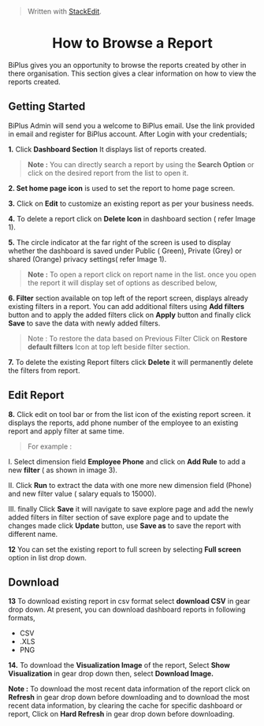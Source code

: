 
> Written with [StackEdit](https://stackedit.io/).

<center><h1>How to Browse a Report</h1></center>

BiPlus gives you an opportunity to browse the reports created by other in there organisation. This section gives a clear information on how to view the reports created.

## Getting Started

BiPlus Admin will send you a welcome to BiPlus email. Use the link provided in email and register for BiPlus account. After Login with your credentials;

**1.** Click  **Dashboard Section** It displays list of  reports created. 

> **Note :** You can directly search a report by using the **Search Option** or click on the desired report from the list to open it.

**2. Set home page icon** is used to set the report to home page screen.

**3.**  Click on  **Edit** to customize an existing report as per your business needs.

**4.** To delete a report click on **Delete Icon**  in dashboard section ( refer Image 1).

**5.**  The circle indicator at the far right of the screen is used to display whether the dashboard is saved under Public ( Green), Private (Grey) or shared (Orange) privacy settings( refer Image 1).

> **Note :** To open a  report click on report name in the list. once you open the report it will display set of options as described below,

**6. Filter** section available on top left of the report screen, displays already existing filters in a report. You can add additional filters using **Add filters** button and to apply the added filters click on **Apply** button and finally click **Save** to save the data with newly added filters.

> Note : To restore the data based on Previous Filter Click on  **Restore default filters** Icon at top left beside filter section.

**7.** To delete the existing Report filters click **Delete** it will permanently delete the filters from report.

## Edit Report

 **8.** Click edit on tool bar or from the list icon of the existing report screen. it displays the reports,  add phone number of the employee to an existing report and apply filter at same time.

> For example :
 
I. Select dimension field **Employee Phone** and click on **Add Rule** to add a new **filter** ( as shown in image 3). 

II. Click **Run** to extract the data with one more new dimension field (Phone) and new filter value ( salary equals to 15000). 

III. finally Click **Save** it will navigate to save explore page and add the newly added filters in filter section of save explore page and to update the changes made click **Update** button, use **Save as** to save the report with different name.

**12** You can set the existing report to full screen by selecting **Full screen** option in list drop down.

## Download
**13** To download existing report in csv format select **download CSV** in gear drop down.
 At present, you can download dashboard reports in following formats,
 - CSV
 - .XLS
-  PNG

**14.**  To download the **Visualization Image** of the report,  Select **Show Visualization** in gear drop down then, select  **Download Image.**

**Note :** To download the most recent data information of the report click on **Refresh** in gear drop down before downloading and to download the most recent data information, by clearing the cache for specific dashboard or report, Click on **Hard Refresh** in gear drop down before downloading. 









<!--stackedit_data:
eyJoaXN0b3J5IjpbLTY3OTc4NDk0OSwtNzMyMTY2MDYzLC0xMD
A0MTY1MDM1LC02NTc3MTc2NDksLTEzMjYxNDY3OTUsLTE4OTkx
NzgyOTgsLTE4MTc3NTA0MzAsLTQxOTQ3MjQ3LC0xNTUyNzgyNz
Y3LDE2ODE3MzU4NzgsLTE2MTgwOTc3MzAsLTIwMzIwMTE2MTks
LTEyMzI0MjUyNzMsMTcwNTMwNDE5MCwtMTI1MDk3MzU1MiwyMD
c5NDc3NDIyLC04OTMxNTE3NjcsLTE5NzEyMTgzMDQsLTg3NzY1
NzYzOCwtMTQwMDA1NDI0M119
-->